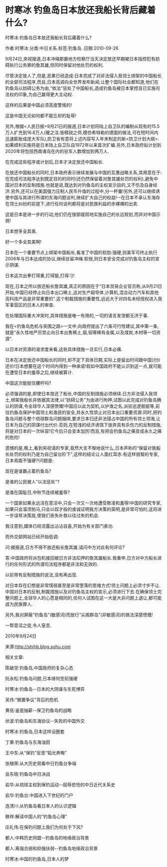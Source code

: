# 时寒冰  钓鱼岛日本放还我船长背后藏着什么?    
    
时寒冰:钓鱼岛日本放还我船长背后藏着什么?    
作者:时寒冰.分类:中日关系.标签:钓鱼岛 .日期:2010-09-26    
9月24日,央视报道,日本冲绳那霸地方检察厅当天决定放还早期被日本指控犯有妨碍执行公务罪的詹其雄,但同时保留对他处罚的权利.    
尽管决定放人了,但是,恶果已经造成:日本完成了对非法侵入我领土绑架的中国船长的全部司法程序,而且,日本高调向全世界发布新闻,让整个国际社会都知道,他们在钓鱼岛以妨碍公务为由,“依法"惩处了中国船长,造成钓鱼岛被日本掌控且已实施司法权的印象,为自己赢得更大主动权.    
这样的后果是中国必须高度警惕的!    
这是中国无论如何都不能忘却的耻辱!    
另外,根据<人民日报>9月21日的报道,日本计划将陆上自卫队的编制从现有的15.5万人扩充到16.8万人(暖之注:皆精锐之师,模仿希特勒的德国的做法,可在短时间内迅速膨胀成庞大军队),防卫省有意将上述内容写入年末制定的新<防卫计划大纲>.如果顺利实施将是日本陆上自卫队自1972年以来首次扩编.另外,日本政府拟计划到2020年将包括西南诸岛在内的驻军人数增加到两万人.    
在完成这些程序或计划后,日本才决定放还中国船长.    
在放还中国船长的同时,日本政府表示继续发展与中国的互惠战略关系,其用意在于:在完成司法程序达到既定目的的同时(还仍然保留着对詹其雄处罚的权利),避免中国对日本的反制措施.也就是说,既达到对钓鱼岛的主权宣示目的,又不伤及自身经济.另外,还可以在美国强力压制人民币升值的过程中,分一杯羹!另外,还可以继续诱使中国与其进行所谓的东海问题谈判,继续扩大自己的权益!--在日本不承认东海存在领土纠纷的前提下,进行任何谈判都将是对民族利益的赤裸裸的出卖.    
这是日本是进一步的行动,他们仍在按部就班地实施自己的长远规划,而非对中国示弱!    
日本想多全其美.    
好一个多全其美啊!    
日本在一个重要节点上绑架中国船长,看准了中国的软肋:强硬,则美军可终止执行2006年与日本达成的协议,继续驻留冲绳.软弱,则日本安全完成对钓鱼岛主权的宣示阴谋.    
日本这次出拳打得重,打得狠,打得刁!    
现在,日本之所以放还船长詹其雄,真正的原因在于“日本贸易企业官员称,从9月21日开始,中国已经停止向日本出口稀土,这对生产超导体,计算机,混合动力汽车和其他高科技产品是非常重要的".这个制裁措施的重要性,远远大于对四名未经授权进入我军事营区的日本人的审查.    
在处理国际重大冲突时,具体措施是唯一有用的,一切的语言发泄都无济于事.    
我在<钓鱼岛危机与突围之路>一文中,向政府提出了六条可行性建议,其中第一条,就是“永久性地严厉禁止向日本出售稀土,铟,钽等稀有金属,以及煤炭,木材等一切资源".    
以日本对资源的渴求度来看,这些具体措施一旦实行,日本必痛.    
日本在决定放还中国船长的同时,却不定下具体日期,实际上是留出时间跟中国讨价还价!日本想要在这个时间内得到一种承诺!假如中国政府不能认识到这一点,就可能在遭受日本的羞辱之后,继续被算计.    
中国这次能挺住腰杆吗?    
必须强调的是,即使日本放还了船长,中国的反制措施必须继续.日方非法侵入我领土,绑架我船长并依据其法律,以“妨碍公务"为由进行拘押,试图以此完成对钓鱼岛确认的阴谋,令全球华人深感愤慨!中国应以此为契机,以护渔之名,派驻巡逻舰艇等,前往钓鱼岛保护中国领土和渔民的安全,并永久性禁止对日本出口重要资源.同时,把钓鱼岛问题与整个琉球群岛问题捆绑,要求日本归还非法侵占中国的所有领土领海,让日本为自己的阴谋付出代价.否则,在短浅的经济诱饵下放弃具有杀伤力的反制措施,将是对日本的一次纵容!它今后只会变本加厉!而且,有把会钓鱼岛之痛变成永久之痛的危险!    
遗憾的是,晚上,看到央视请的专家,竟然大言不惭地说什么,日本声称的“保留对我船长处罚的权利乃是为自己留台阶下",这样的结论让人面红耳赤.有这样弱智的专家,日本焉能不强硬?!问题是:    
现在是谁霸占着钓鱼岛?    
是谁的公民被人“以法惩处"?    
是谁在国耻日,中秋节连续被羞辱?    
一个国家如果永远活在意淫中,只会一次又一次地遭受欺凌和羞辱!中国的研究专家,如果只会溜须拍马,只会以奴才般的虔诚证明我方决策的英明,是非常可怕的,这将进一步误导决策层,使我们丧失补救以往过失的机会.    
我注意到,媒体已经流露出沾沾自喜,开始为有关部门表功.    
而外交部网站已经开始低调:    
问:据报道,日方不得不放还船长詹其雄,请问中方对此有何评论?    
答:中国政府将派包机接回被日方非法扣押的詹其雄船长.我重申,日方对中方船长进行的任何形式的所谓司法程序都是非法和无效的.    
以前带有反制措施的说法,没有再出现.    
对日本存在幻想是非常懦弱甚至是非常堕落的思维方式!领土问题上必须寸步不让.中国对日本的反制,制裁措施以及对钓鱼岛主权的宣示,必须进行下去.在确保领土完整问题上,全球华人的心愿是相同的,任何人试图在这一大是大非问题上退让,都可能成为民族罪人.    
另外,我对屏蔽“钓鱼岛"(敏感词)而放行“尖阁群岛"(非敏感词)的做法深感愤慨!    
一帮意淫之徒,令人窒息.    
2010年9月24日    
来源:http://shihb.blog.sohu.com    
    
相关文章:    
陈破空:钓鱼岛,中国政府的复杂心态    
阮永松:钓鱼岛问题,日本缘何空前强硬    
时寒冰:钓鱼岛--日本的大阴谋与生死博弈    
吴伟:“搁置争议"背后的危机    
黄佶:釜底抽薪--保卫钓鱼岛的战略    
伏波:钓鱼岛和东海协议--失败的中国外交    
时寒冰:钓鱼岛,日本这样设圈套    
丁果:钓鱼岛与东海油田    
王中东:从“保钓"反思“韬光养晦"    
张植荣:从大历史观看中日钓鱼台争端    
岳东晓:钓鱼岛中日决战    
岩华:从琉球主权到保钓运动--屈辱悲怆的中日近代关系史    
岩华:钓鱼台:中国进入下世纪的门户    
连清川:从钓鱼岛看日本人的认识逻辑    
稼祥:解读中国人的“钓鱼岛心理"    
庄礼伟:在保钓问题上我们为何处于下风?    
都人:中韩历史同盟--钓鱼岛的地缘政治背景    
都人:离强合弱和抑强扶弱--钓鱼岛地缘政治背景    
时寒冰:中国的钓鱼岛,日本人的梦